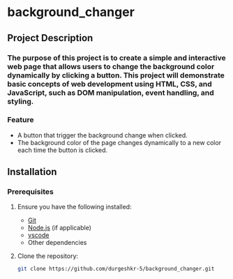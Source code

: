 # background_changer

## Project Description

### The purpose of this project is to create a simple and interactive web page that allows users to change the background color dynamically by clicking a button. This project will demonstrate basic concepts of web development using HTML, CSS, and JavaScript, such as DOM manipulation, event handling, and styling.

### Feature

- A button that trigger the background change when clicked.
- The background color of the page changes dynamically to a new color each time the button is clicked.

## Installation

### Prerequisites

1. Ensure you have the following installed:

   - [Git](https://git-scm.com/)
   - [Node.js](https://nodejs.org/) (if applicable)
   - [vscode](https://code.visualstudio.com/download)
   - Other dependencies

2. Clone the repository:
   ```bash
   git clone https://github.com/durgeshkr-5/background_changer.git
   ```
